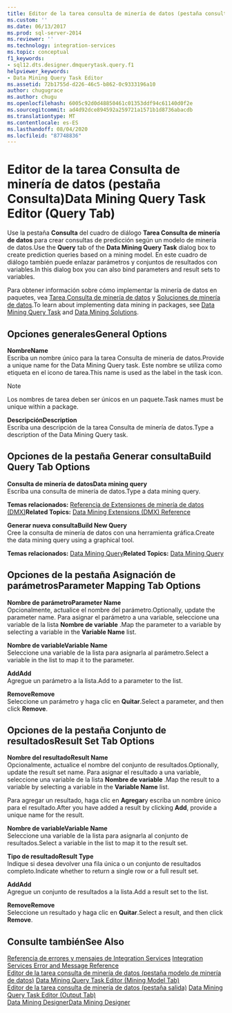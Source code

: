 ```yaml
---
title: Editor de la tarea consulta de minería de datos (pestaña consulta) | Microsoft Docs
ms.custom: ''
ms.date: 06/13/2017
ms.prod: sql-server-2014
ms.reviewer: ''
ms.technology: integration-services
ms.topic: conceptual
f1_keywords:
- sql12.dts.designer.dmquerytask.query.f1
helpviewer_keywords:
- Data Mining Query Task Editor
ms.assetid: 72b1755d-d226-46c5-b862-0c9333196a10
author: chugugrace
ms.author: chugu
ms.openlocfilehash: 6005c92d0d48850461c01353ddf94c61140d0f2e
ms.sourcegitcommit: ad4d92dce894592a259721a1571b1d8736abacdb
ms.translationtype: MT
ms.contentlocale: es-ES
ms.lasthandoff: 08/04/2020
ms.locfileid: "87748836"
---
```

# <a name="data-mining-query-task-editor-query-tab"></a><span data-ttu-id="d13d2-102">Editor de la tarea Consulta de minería de datos (pestaña Consulta)</span><span class="sxs-lookup"><span data-stu-id="d13d2-102">Data Mining Query Task Editor (Query Tab)</span></span>
  <span data-ttu-id="d13d2-103">Use la pestaña **Consulta** del cuadro de diálogo **Tarea Consulta de minería de datos** para crear consultas de predicción según un modelo de minería de datos.</span><span class="sxs-lookup"><span data-stu-id="d13d2-103">Use the **Query** tab of the **Data Mining Query Task** dialog box to create prediction queries based on a mining model.</span></span> <span data-ttu-id="d13d2-104">En este cuadro de diálogo también puede enlazar parámetros y conjuntos de resultados con variables.</span><span class="sxs-lookup"><span data-stu-id="d13d2-104">In this dialog box you can also bind parameters and result sets to variables.</span></span>  
  
 <span data-ttu-id="d13d2-105">Para obtener información sobre cómo implementar la minería de datos en paquetes, vea [Tarea Consulta de minería de datos](control-flow/data-mining-query-task.md) y [Soluciones de minería de datos](https://docs.microsoft.com/analysis-services/data-mining/data-mining-solutions).</span><span class="sxs-lookup"><span data-stu-id="d13d2-105">To learn about implementing data mining in packages, see [Data Mining Query Task](control-flow/data-mining-query-task.md) and [Data Mining Solutions](https://docs.microsoft.com/analysis-services/data-mining/data-mining-solutions).</span></span>  
  
## <a name="general-options"></a><span data-ttu-id="d13d2-106">Opciones generales</span><span class="sxs-lookup"><span data-stu-id="d13d2-106">General Options</span></span>  
 <span data-ttu-id="d13d2-107">**Nombre**</span><span class="sxs-lookup"><span data-stu-id="d13d2-107">**Name**</span></span>  
 <span data-ttu-id="d13d2-108">Escriba un nombre único para la tarea Consulta de minería de datos.</span><span class="sxs-lookup"><span data-stu-id="d13d2-108">Provide a unique name for the Data Mining Query task.</span></span> <span data-ttu-id="d13d2-109">Este nombre se utiliza como etiqueta en el icono de tarea.</span><span class="sxs-lookup"><span data-stu-id="d13d2-109">This name is used as the label in the task icon.</span></span>  
  
> [!NOTE]  
>  <span data-ttu-id="d13d2-110">Los nombres de tarea deben ser únicos en un paquete.</span><span class="sxs-lookup"><span data-stu-id="d13d2-110">Task names must be unique within a package.</span></span>  
  
 <span data-ttu-id="d13d2-111">**Descripción**</span><span class="sxs-lookup"><span data-stu-id="d13d2-111">**Description**</span></span>  
 <span data-ttu-id="d13d2-112">Escriba una descripción de la tarea Consulta de minería de datos.</span><span class="sxs-lookup"><span data-stu-id="d13d2-112">Type a description of the Data Mining Query task.</span></span>  
  
## <a name="build-query-tab-options"></a><span data-ttu-id="d13d2-113">Opciones de la pestaña Generar consulta</span><span class="sxs-lookup"><span data-stu-id="d13d2-113">Build Query Tab Options</span></span>  
 <span data-ttu-id="d13d2-114">**Consulta de minería de datos**</span><span class="sxs-lookup"><span data-stu-id="d13d2-114">**Data mining query**</span></span>  
 <span data-ttu-id="d13d2-115">Escriba una consulta de minería de datos.</span><span class="sxs-lookup"><span data-stu-id="d13d2-115">Type a data mining query.</span></span>  
  
 <span data-ttu-id="d13d2-116">**Temas relacionados:**  [Referencia de Extensiones de minería de datos &#40;DMX&#41;](/sql/dmx/data-mining-extensions-dmx-reference)</span><span class="sxs-lookup"><span data-stu-id="d13d2-116">**Related Topics:**  [Data Mining Extensions &#40;DMX&#41; Reference](/sql/dmx/data-mining-extensions-dmx-reference)</span></span>  
  
 <span data-ttu-id="d13d2-117">**Generar nueva consulta**</span><span class="sxs-lookup"><span data-stu-id="d13d2-117">**Build New Query**</span></span>  
 <span data-ttu-id="d13d2-118">Cree la consulta de minería de datos con una herramienta gráfica.</span><span class="sxs-lookup"><span data-stu-id="d13d2-118">Create the data mining query using a graphical tool.</span></span>  
  
 <span data-ttu-id="d13d2-119">**Temas relacionados:** [Data Mining Query](control-flow/data-mining-query.md)</span><span class="sxs-lookup"><span data-stu-id="d13d2-119">**Related Topics:** [Data Mining Query](control-flow/data-mining-query.md)</span></span>  
  
## <a name="parameter-mapping-tab-options"></a><span data-ttu-id="d13d2-120">Opciones de la pestaña Asignación de parámetros</span><span class="sxs-lookup"><span data-stu-id="d13d2-120">Parameter Mapping Tab Options</span></span>  
 <span data-ttu-id="d13d2-121">**Nombre de parámetro**</span><span class="sxs-lookup"><span data-stu-id="d13d2-121">**Parameter Name**</span></span>  
 <span data-ttu-id="d13d2-122">Opcionalmente, actualice el nombre del parámetro.</span><span class="sxs-lookup"><span data-stu-id="d13d2-122">Optionally, update the parameter name.</span></span> <span data-ttu-id="d13d2-123">Para asignar el parámetro a una variable, seleccione una variable de la lista **Nombre de variable** .</span><span class="sxs-lookup"><span data-stu-id="d13d2-123">Map the parameter to a variable by selecting a variable in the **Variable Name** list.</span></span>  
  
 <span data-ttu-id="d13d2-124">**Nombre de variable**</span><span class="sxs-lookup"><span data-stu-id="d13d2-124">**Variable Name**</span></span>  
 <span data-ttu-id="d13d2-125">Seleccione una variable de la lista para asignarla al parámetro.</span><span class="sxs-lookup"><span data-stu-id="d13d2-125">Select a variable in the list to map it to the parameter.</span></span>  
  
 <span data-ttu-id="d13d2-126">**Add**</span><span class="sxs-lookup"><span data-stu-id="d13d2-126">**Add**</span></span>  
 <span data-ttu-id="d13d2-127">Agregue un parámetro a la lista.</span><span class="sxs-lookup"><span data-stu-id="d13d2-127">Add to a parameter to the list.</span></span>  
  
 <span data-ttu-id="d13d2-128">**Remove**</span><span class="sxs-lookup"><span data-stu-id="d13d2-128">**Remove**</span></span>  
 <span data-ttu-id="d13d2-129">Seleccione un parámetro y haga clic en **Quitar**.</span><span class="sxs-lookup"><span data-stu-id="d13d2-129">Select a parameter, and then click **Remove**.</span></span>  
  
## <a name="result-set-tab-options"></a><span data-ttu-id="d13d2-130">Opciones de la pestaña Conjunto de resultados</span><span class="sxs-lookup"><span data-stu-id="d13d2-130">Result Set Tab Options</span></span>  
 <span data-ttu-id="d13d2-131">**Nombre del resultado**</span><span class="sxs-lookup"><span data-stu-id="d13d2-131">**Result Name**</span></span>  
 <span data-ttu-id="d13d2-132">Opcionalmente, actualice el nombre del conjunto de resultados.</span><span class="sxs-lookup"><span data-stu-id="d13d2-132">Optionally, update the result set name.</span></span> <span data-ttu-id="d13d2-133">Para asignar el resultado a una variable, seleccione una variable de la lista **Nombre de variable** .</span><span class="sxs-lookup"><span data-stu-id="d13d2-133">Map the result to a variable by selecting a variable in the **Variable Name** list.</span></span>  
  
 <span data-ttu-id="d13d2-134">Para agregar un resultado, haga clic en **Agregar**y escriba un nombre único para el resultado.</span><span class="sxs-lookup"><span data-stu-id="d13d2-134">After you have added a result by clicking **Add**, provide a unique name for the result.</span></span>  
  
 <span data-ttu-id="d13d2-135">**Nombre de variable**</span><span class="sxs-lookup"><span data-stu-id="d13d2-135">**Variable Name**</span></span>  
 <span data-ttu-id="d13d2-136">Seleccione una variable de la lista para asignarla al conjunto de resultados.</span><span class="sxs-lookup"><span data-stu-id="d13d2-136">Select a variable in the list to map it to the result set.</span></span>  
  
 <span data-ttu-id="d13d2-137">**Tipo de resultado**</span><span class="sxs-lookup"><span data-stu-id="d13d2-137">**Result Type**</span></span>  
 <span data-ttu-id="d13d2-138">Indique si desea devolver una fila única o un conjunto de resultados completo.</span><span class="sxs-lookup"><span data-stu-id="d13d2-138">Indicate whether to return a single row or a full result set.</span></span>  
  
 <span data-ttu-id="d13d2-139">**Add**</span><span class="sxs-lookup"><span data-stu-id="d13d2-139">**Add**</span></span>  
 <span data-ttu-id="d13d2-140">Agregue un conjunto de resultados a la lista.</span><span class="sxs-lookup"><span data-stu-id="d13d2-140">Add a result set to the list.</span></span>  
  
 <span data-ttu-id="d13d2-141">**Remove**</span><span class="sxs-lookup"><span data-stu-id="d13d2-141">**Remove**</span></span>  
 <span data-ttu-id="d13d2-142">Seleccione un resultado y haga clic en **Quitar**.</span><span class="sxs-lookup"><span data-stu-id="d13d2-142">Select a result, and then click **Remove**.</span></span>  
  
## <a name="see-also"></a><span data-ttu-id="d13d2-143">Consulte también</span><span class="sxs-lookup"><span data-stu-id="d13d2-143">See Also</span></span>  
 <span data-ttu-id="d13d2-144">[Referencia de errores y mensajes de Integration Services](../../2014/integration-services/integration-services-error-and-message-reference.md) </span><span class="sxs-lookup"><span data-stu-id="d13d2-144">[Integration Services Error and Message Reference](../../2014/integration-services/integration-services-error-and-message-reference.md) </span></span>  
 <span data-ttu-id="d13d2-145">[Editor de la tarea consulta de minería de datos &#40;pestaña modelo de minería de datos&#41;](../../2014/integration-services/data-mining-query-task-editor-mining-model-tab.md) </span><span class="sxs-lookup"><span data-stu-id="d13d2-145">[Data Mining Query Task Editor &#40;Mining Model Tab&#41;](../../2014/integration-services/data-mining-query-task-editor-mining-model-tab.md) </span></span>  
 <span data-ttu-id="d13d2-146">[Editor de la tarea consulta de minería de datos &#40;pestaña salida&#41;](../../2014/integration-services/data-mining-query-task-editor-output-tab.md) </span><span class="sxs-lookup"><span data-stu-id="d13d2-146">[Data Mining Query Task Editor &#40;Output Tab&#41;](../../2014/integration-services/data-mining-query-task-editor-output-tab.md) </span></span>  
 [<span data-ttu-id="d13d2-147">Data Mining Designer</span><span class="sxs-lookup"><span data-stu-id="d13d2-147">Data Mining Designer</span></span>](https://docs.microsoft.com/analysis-services/data-mining/data-mining-designer)  
  
  
